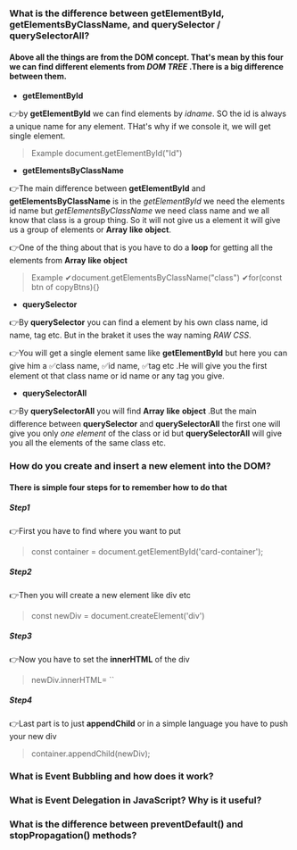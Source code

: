 ### What is the difference between getElementById, getElementsByClassName, and querySelector / querySelectorAll?
#### Above all the things are from the **DOM** concept. That's mean by this four we can find different elements from _DOM TREE_ .There is a big difference between them.
- **getElementById**
 
 👉by **getElementById** we can find elements by _idname_. SO the id is always a unique name for any element. THat's why if we console it, we will get single element.
 > Example
 document.getElementById("Id")
- **getElementsByClassName**

 👉The main difference between **getElementById** and **getElementsByClassName** is in the _getElementById_ we need the elements id name but _getElementsByClassName_ we need class name and we all know that class is a group thing. So it will not give us a element it will give us a group of elements or **Array** **like** **object**.
 
  👉One of the thing about that is you have to do a **loop** for getting all the elements from **Array** **like** **object**
 > Example
 ✔document.getElementsByClassName("class")
 ✔for(const btn of copyBtns){}


- **querySelector**

👉By **querySelector** you can find a element by his own class name, id name, tag etc. But in the braket it uses the way naming *RAW CSS*.

👉You will get a single element same like **getElementById** but here you can give him a ✅class name, ✅id name, ✅tag etc .He will give you the first element ot that class name or id name or any tag you  give.
- **querySelectorAll**

👉By **querySelectorAll** you will find **Array** **like** **object** .But the main difference between   **querySelector** and **querySelectorAll** the first one will give you only  *one element* of the class or id but **querySelectorAll** will give you all the elements of the same class etc.
### How do you create and insert a new element into the DOM?

#### There is simple four steps for to remember how to do that 

##### **Step1**

👉First you have to find where you want to put 

> const container = document.getElementById('card-container');

##### **Step2**

👉Then you will create a new element like div etc

> const newDiv = document.createElement('div')

##### **Step3**

👉Now you have to set the **innerHTML** of the div 

>newDiv.innerHTML= ``

##### **Step4**

👉Last part is to just **appendChild** or in a simple language you have to push your new div 

>container.appendChild(newDiv);


### What is Event Bubbling and how does it work?
### What is Event Delegation in JavaScript? Why is it useful?

### What is the difference between preventDefault() and stopPropagation() methods?

